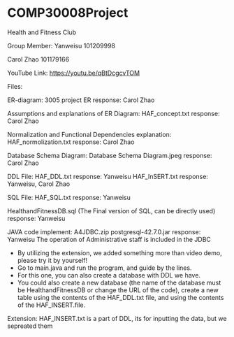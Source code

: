 # COMP30008Project
Health and Fitness Club

Group Member: 
Yanweisu 
101209998

Carol Zhao
101179166

YouTube Link: https://youtu.be/qBtDcgcvTOM

Files:

ER-diagram: 
3005 project ER
response: Carol Zhao

Assumptions and explanations of ER Diagram:
HAF_concept.txt
response: Carol Zhao

Normalization and Functional Dependencies explanation:
HAF_normolization.txt
response: Carol Zhao

Database Schema Diagram: 
Database Schema Diagram.jpeg
response: Carol Zhao

DDL File: 
HAF_DDL.txt
response: Yanweisu
HAF_InSERT.txt
response: Yanweisu, Carol Zhao

SQL File:
HAF_SQL.txt
response: Yanweisu

HealthandFitnessDB.sql (The Final version of SQL, can be directly used)
response: Yanweisu

JAVA code implement:
A4JDBC.zip
postgresql-42.7.0.jar
response: Yanweisu
The operation of Administrative staff is included in the JDBC
* By utilizing the extension, we added something more than video demo, please try it by yourself!
* Go to main.java and run the program, and guide by the lines.
* For this one, you can also create a database with DDL we have.
* You could also create a new database (the name of the database must be HealthandFitnessDB or change the URL of the code), create a new table using the contents of the HAF_DDL.txt file, and using the contents of the HAF_INSERT.file.

Extension:
HAF_INSERT.txt is a part of DDL, its for inputting the data, but we sepreated them
